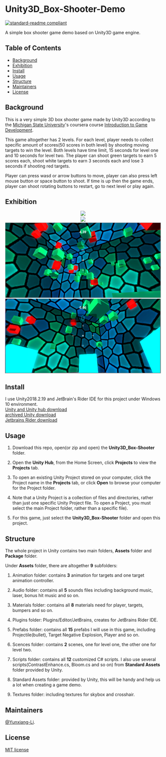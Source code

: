 # Unity3D_Box-Shooter-Demo

[![standard-readme compliant](https://img.shields.io/badge/readme%20style-standard-brightgreen.svg?style=flat-square)](https://github.com/RichardLitt/standard-readme)

A simple box shooter game demo based on Unity3D game engine.

## Table of Contents

- [Background](#Background)
- [Exhibition](#Exhibition)
- [Install](#install)
- [Usage](#usage)
- [Structure](#Structure)
- [Maintainers](#Maintainers)
- [License](#license)

## Background
This is a very simple 3D box shooter game made by Unity3D according to the [Michigan State University](https://msu.edu/)'s coursera course [Introduction to Game Development](https://www-cloudfront-alias.coursera.org/learn/game-development/home/welcome).

This game altogether has 2 levels. For each level, player needs to collect specific amount of scores(50 scores in both level) by shooting moving targets to win the level. Both levels have time limit, 15 seconds for level one and 10 seconds for level two. The player can shoot green targets to earn 5 scores each, shoot white targets to earn 3 seconds each and lose 3 seconds if shooting red targets.

Player can press wasd or arrow buttons to move, player can also press left mouse button or space button to shoot. If time is up then the game ends, player can shoot rotating buttons to restart, go to next level or play again.

## Exhibition

<div align="center"> <img src="https://github.com/Yunxiang-Li/Unity3D_Box-Shooter/blob/master/Screenshots%20and%20GIFs/Level1%20win.gif"/> </div>

<div align="center"> <img src="https://github.com/Yunxiang-Li/Unity3D_Box-Shooter/blob/master/Screenshots%20and%20GIFs/Level2%20fail.gif"/> </div>

<div align="center"> <img src="https://github.com/Yunxiang-Li/Unity3D_Box-Shooter/blob/master/Screenshots%20and%20GIFs/Level%201.PNG"/> </div>

<div align="center"> <img src="https://github.com/Yunxiang-Li/Unity3D_Box-Shooter/blob/master/Screenshots%20and%20GIFs/Level%202.PNG"/> </div>

## Install

I use Unity2018.2.19 and JetBrain's Rider IDE for this project under Windows 10 environment.<br>
[Unity and Unity hub download](https://unity3d.com/get-unity/download)<br>
[archived Unity download ](https://unity3d.com/get-unity/download/archive)<br>
[Jetbrains Rider download](https://www.jetbrains.com/rider/download/#section=windows)

## Usage

1. Download this repo, open(or zip and open) the **Unity3D_Box-Shooter** folder.

2. Open the **Unity Hub**, from the Home Screen, click **Projects** to view the **Projects** tab.

3. To open an existing Unity Project stored on your computer, click the Project name in the **Projects** tab, or click **Open** to browse your computer for the Project folder.

4. Note that a Unity Project is a collection of files and directories, rather than just one specific Unity Project file. To open a Project, you must select the main Project folder, rather than a specific file).

5. For this game, just select the **Unity3D_Box-Shooter** folder and open this project.

## Structure

The whole project in Unity contains two main folders, **Assets** folder and **Package** folder.

Under **Assets** folder, there are altogether **9** subfolders:

1. Animation folder: contains **3** animation for targets and one target animation controller.

2. Audio folder: contains all **5** sounds files including background music, laser, bonus hit music and so on.

3. Materials folder: contains all **8** materials need for player, targets, bumpers and so on.

4. Plugins folder: Plugins/Editor/JetBrains, creates for JetBrains Rider IDE.

5. Prefabs folder: contains all **15** prefabs I will use in this game, including Projectile(bullet), Target Negative Explosion, Player and so on.

6. Scences folder: contains **2** scenes, one for level one, the other one for level two.

7. Scripts folder: contains all **12** customized C# scripts. I also use several scripts(ContrastEnhance.cs, Bloom.cs and so on) from **Standard Assets** folder provided by Unity.

8. Standard Assets folder: provided by Unity, this will be handy and help us a lot when creating a game demo.

9. Textures folder: including textures for skybox and crosshair.

## Maintainers

[@Yunxiang-Li](https://github.com/Yunxiang-Li).

## License

[MIT license](https://github.com/Yunxiang-Li/Unity3D_Box-Shooter/blob/master/LICENSE)
